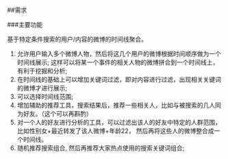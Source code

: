 ##需求

###主要功能

基于特定条件搜索的用户/内容的微博的时间线聚合。

1. 允许用户输入多个微博人物，然后将这几个用户的微博根据时间顺序做为一个时间线展示; 这样可以将某一个事件的相关人物的微博拼合到一个时间线上，有利于挖掘和分析;
2. 在时间线的基础上可以增加关键词过滤，即对内容进行过滤，出现相关关键词的微博才进行展示;
3. 可以选择时间线范围;
4. 增加辅助的推荐工具，搜索结果后，推荐一些相关人，比如与被搜索的几人同为好友。（这个可以再斟酌）
5. 对一个人的好友进行分析的工具，可以过滤出该人的好友中特定的人群范围，比如性别女+最近转发了该人微博+年龄22， 然后再将这些人的微博整合成一个时间线。
6. 随机推荐搜索组合, 然后再推荐大家热点使用的搜索关键词组合; 


